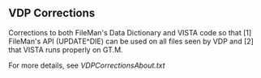 ## VDP Corrections

Corrections to both FileMan's Data Dictionary and VISTA code so that [1] FileMan's API (UPDATE^DIE) can be used on all files seen by VDP and [2] that VISTA runs properly on GT.M.

For more details, see _VDPCorrectionsAbout.txt_
